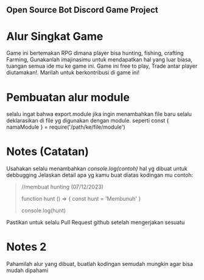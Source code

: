 ## Open Source Bot Discord Game Project


# Alur Singkat Game
 Game ini bertemakan RPG dimana player bisa hunting, fishing, crafting Farming, Gunakanlah imajinasimu untuk mendapatkan hal yang luar biasa, tuangan semua ide mu ke game ini. Game ini free to play, Trade antar player diutamakan!. Marilah untuk berkontribusi di game ini!



# Pembuatan alur module
 selalu ingat bahwa export.module jika ingin menambahkan file baru
 selalu deklarasikan di file yg digunakan dengan module.
 seperti const { namaModule } = require('/path/ke/file/module')

# Notes (Catatan)
 Usahakan selalu menambahkan *console.log(contoh)* hal yg dibuat untuk debbugging
 Jelaskan detail apa yg kamu buat diatas kodingan mu contoh:
> //membuat hunting (07/12/2023)
>
> function hunt () => {
>  const hunt = 'Membunuh'
> }
>
> console.log(hunt)

 Pastikan untuk selalu Pull Request github setelah mengerjakan sesuatu

# Notes 2
 Pahamilah alur yang dibuat, buatlah kodingan semudah mungkin agar bisa mudah dipahami
